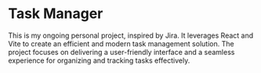 # Task Manager

This is my ongoing personal project, inspired by Jira. It leverages React and Vite to create an efficient and modern task management solution. The project focuses on delivering a user-friendly interface and a seamless experience for organizing and tracking tasks effectively.
